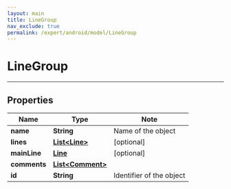 ```yaml
---
layout: main
title: LineGroup
nav_exclude: true
permalink: /expert/android/model/LineGroup
---
```


# LineGroup

---

## Properties

Name | Type | Note
---- | ---- | ----
**name** | **String** | Name of the object 
**lines** | [**List&lt;Line&gt;**](Line.md) | [optional] 
**mainLine** | [**Line**](Line.md) | [optional] 
**comments** | [**List&lt;Comment&gt;**](Comment.md) | 
**id** | **String** | Identifier of the object 

